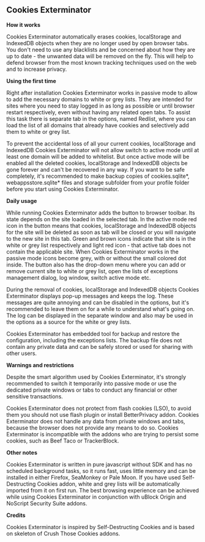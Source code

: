 ## Cookies Exterminator

**How it works**

Cookies Exterminator automatically erases cookies, localStorage and IndexedDB objects when they are no longer used by open browser tabs. You don't need to use any blacklists and be concerned about how they are up to date - the unwanted data will be removed on the fly. This will help to defend browser from the most known tracking techniques used on the web and to increase privacy.

**Using the first time**

Right after installation Cookies Exterminator works in passive mode to allow to add the necessary domains to white or grey lists. They are intended for sites where you need to stay logged in as long as possible or until browser restart respectively, even without having any related open tabs. To assist this task there is separate tab in the options, named Redlist, where you can load the list of all domains that already have cookies and selectively add them to white or grey list.

To prevent the accidental loss of all your current cookies, localStorage and IndexedDB Cookies Exterminator will not allow switch to active mode until at least one domain will be added to whitelist. But once active mode will be enabled all the deleted cookies, localStorage and IndexedDB objects be gone forever and can't be recovered in any way. If you want to be safe completely, it's recommended to make backup copies of cookies.sqlite*, webappsstore.sqlite* files and storage subfolder from your profile folder before you start using Cookies Exterminator.

**Daily usage**

While running Cookies Exterminator adds the button to browser toolbar. Its state depends on the site loaded in the selected tab. In the active mode red icon in the button means that cookies, localStorage and IndexedDB objects for the site will be deleted as soon as tab will be closed or you will navigate to the new site in this tab. Green and brown icons indicate that site is in the white or grey list respectively and light red icon - that active tab does not contain the applicable site. When Cookies Exterminator works in the passive mode icons become grey, with or without the small colored dot inside. The button also has the drop-down menu where you can add or remove current site to white or grey list, open the lists of exceptions management dialog, log window, switch active mode etc.

During the removal of cookies, localStorage and IndexedDB objects Cookies Exterminator displays pop-up messages and keeps the log. These messages are quite annoying and can be disabled in the options, but it's recommended to leave them on for a while to understand what's going on. The log can be displayed in the separate window and also may be used in the options as a source for the white or grey lists.

Cookies Exterminator has embedded tool for backup and restore the configuration, including the exceptions lists. The backup file does not contain any private data and can be safely stored or used for sharing with other users.

**Warnings and restrictions**

Despite the smart algorithm used by Cookies Exterminator, it's strongly recommended to switch it temporarily into passive mode or use the dedicated private windows or tabs to conduct any financial or other sensitive transactions.

Cookies Exterminator does not protect from flash cookies (LSO), to avoid them you should not use flash plugin or install BetterPrivacy addon. Cookies Exterminator does not handle any data from private windows and tabs, because the browser does not provide any means to do so. Cookies Exterminator is incompatible with the addons who are trying to persist some cookies, such as Beef Taco or TrackerBlock.

**Other notes**

Cookies Exterminator is written in pure javascript without SDK and has no scheduled background tasks, so it runs fast, uses little memory and can be installed in either Firefox, SeaMonkey or Pale Moon. If you have used Self-Destructing Cookies addon, white and grey lists will be automatically imported from it on first run. The best browsing experience can be achieved while using Cookies Exterminator in conjunction with uBlock Origin and NoScript Security Suite addons.

**Credits**

Cookies Exterminator is inspired by Self-Destructing Cookies and is based on skeleton of Crush Those Cookies addons.
